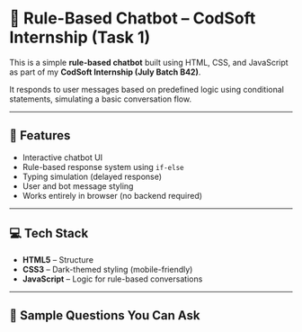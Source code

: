 # 🤖 Rule-Based Chatbot – CodSoft Internship (Task 1)

This is a simple **rule-based chatbot** built using HTML, CSS, and JavaScript as part of my **CodSoft Internship (July Batch B42)**.

It responds to user messages based on predefined logic using conditional statements, simulating a basic conversation flow.

---

## 📌 Features

- Interactive chatbot UI
- Rule-based response system using `if-else`
- Typing simulation (delayed response)
- User and bot message styling
- Works entirely in browser (no backend required)

---

## 💻 Tech Stack

- **HTML5** – Structure  
- **CSS3** – Dark-themed styling (mobile-friendly)  
- **JavaScript** – Logic for rule-based conversations

---

## 🧠 Sample Questions You Can Ask

